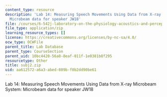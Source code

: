 ```yaml
---
content_type: resource
description: 'Lab 14: Measuring Speech Movements Using Data from X-ray Microbeam System:
  Microbeam data for speaker JW18'
file: /courses/6-542j-laboratory-on-the-physiology-acoustics-and-perception-of-speech-fall-2005/aa612572a6a3abed809bf0b2dd90be61_subj2.zip
file_type: application/zip
learning_resource_types: []
license: https://creativecommons.org/licenses/by-nc-sa/4.0/
ocw_type: OCWFile
parent_title: Lab Database
parent_type: CourseSection
parent_uid: 10bc4420-56a8-8eaf-011f-1e0381b8f295
resourcetype: Other
title: subj2.zip
uid: aa612572-a6a3-abed-809b-f0b2dd90be61
---
```

Lab 14: Measuring Speech Movements Using Data from X-ray Microbeam System: Microbeam data for speaker JW18